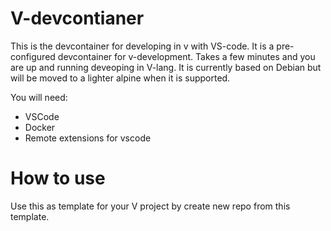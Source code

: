 # V-devcontianer

This is the devcontainer for developing in v with VS-code. It is a pre-configured devcontainer for v-development. Takes a few minutes and you are up and running deveoping in V-lang. It is currently based on Debian but will be moved to a lighter alpine when it is supported.

You will need:

- VSCode
- Docker
- Remote extensions for vscode


# How to use

Use this as template for your V project by create new repo from this template.
